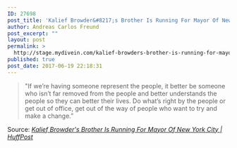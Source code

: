 ```yaml
---
ID: 27698
post_title: 'Kalief Browder&#8217;s Brother Is Running For Mayor Of New York City | HuffPost'
author: Andreas Carlos Freund
post_excerpt: ""
layout: post
permalink: >
  http://stage.mydivein.com/kalief-browders-brother-is-running-for-mayor-of-new-york-city-huffpost/
published: true
post_date: 2017-06-19 22:18:31
---
```

<blockquote><a href="http://www.huffingtonpost.com/entry/kalief-browders-brother-is-running-for-mayor-of-new-york-city_us_5947fb24e4b0cddbb00862e2?qzq&amp;ncid=inblnkushpmg00000009"><img class="alignnone size-full" src="http://stage.mydivein.com/wp-content/uploads/2017/06/5948250e2100002a0033cf3b.jpeg" alt="" /></a>"If we’re having someone represent the people, it better be someone who isn’t far removed from the people and better understands the people so they can better their lives. Do what’s right by the people or get out of office, get out of the way of people who want to try and make a change.”</blockquote>
Source: <em><a href="http://www.huffingtonpost.com/entry/kalief-browders-brother-is-running-for-mayor-of-new-york-city_us_5947fb24e4b0cddbb00862e2">Kalief Browder's Brother Is Running For Mayor Of New York City | HuffPost</a></em>